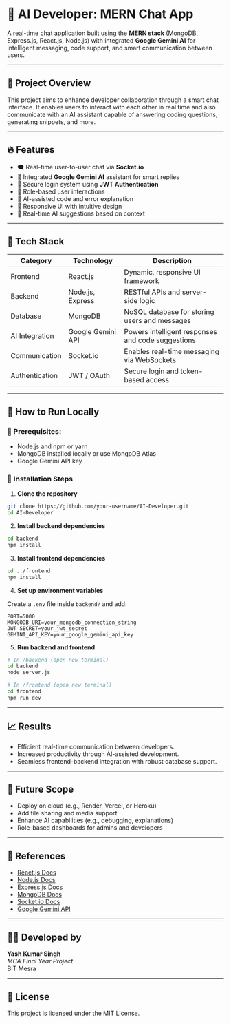 # 🤖 AI Developer: MERN Chat App

A real-time chat application built using the **MERN stack** (MongoDB, Express.js, React.js, Node.js) with integrated **Google Gemini AI** for intelligent messaging, code support, and smart communication between users.

---

## 📌 Project Overview

This project aims to enhance developer collaboration through a smart chat interface. It enables users to interact with each other in real time and also communicate with an AI assistant capable of answering coding questions, generating snippets, and more.

---

## 🔥 Features

- 🗨️ Real-time user-to-user chat via **Socket.io**
- 🤖 Integrated **Google Gemini AI** assistant for smart replies
- 🔐 Secure login system using **JWT Authentication**
- 👥 Role-based user interactions
- 📄 AI-assisted code and error explanation
- 📱 Responsive UI with intuitive design
- 🧠 Real-time AI suggestions based on context

---

## 🧰 Tech Stack

| Category        | Technology         | Description                                                  |
|----------------|--------------------|--------------------------------------------------------------|
| Frontend        | React.js           | Dynamic, responsive UI framework                             |
| Backend         | Node.js, Express   | RESTful APIs and server-side logic                           |
| Database        | MongoDB            | NoSQL database for storing users and messages                |
| AI Integration  | Google Gemini API  | Powers intelligent responses and code suggestions            |
| Communication   | Socket.io          | Enables real-time messaging via WebSockets                   |
| Authentication  | JWT / OAuth        | Secure login and token-based access                          |

---


## 🚀 How to Run Locally

### 🔧 Prerequisites:
- Node.js and npm or yarn
- MongoDB installed locally or use MongoDB Atlas
- Google Gemini API key

### 🔨 Installation Steps

1. **Clone the repository**
```bash
git clone https://github.com/your-username/AI-Developer.git
cd AI-Developer
```

2. **Install backend dependencies**
```bash
cd backend
npm install
```

3. **Install frontend dependencies**
```bash
cd ../frontend
npm install
```

4. **Set up environment variables**

Create a `.env` file inside `backend/` and add:
```
PORT=5000
MONGODB_URI=your_mongodb_connection_string
JWT_SECRET=your_jwt_secret
GEMINI_API_KEY=your_google_gemini_api_key
```

5. **Run backend and frontend**
```bash
# In /backend (open new terminal)
cd backend
node server.js

# In /frontend (open new terminal)
cd frontend
npm run dev
```

---

## 📈 Results

* Efficient real-time communication between developers.
* Increased productivity through AI-assisted development.
* Seamless frontend-backend integration with robust database support.

---

## 🔮 Future Scope

* Deploy on cloud (e.g., Render, Vercel, or Heroku)
* Add file sharing and media support
* Enhance AI capabilities (e.g., debugging, explanations)
* Role-based dashboards for admins and developers

---

## 📝 References

* [React.js Docs](https://reactjs.org/)
* [Node.js Docs](https://nodejs.org/)
* [Express.js Docs](https://expressjs.com/)
* [MongoDB Docs](https://www.mongodb.com/docs/)
* [Socket.io Docs](https://socket.io/docs/)
* [Google Gemini API](https://ai.google.dev/)

---

## 👨‍💻 Developed by

**Yash Kumar Singh**  
*MCA Final Year Project*  
BIT Mesra

---

## 📜 License

This project is licensed under the MIT License.
